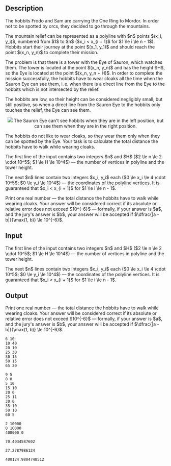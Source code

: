 ## Description

<div><p>The hobbits Frodo and Sam are carrying the One Ring to Mordor. In order not to be spotted by orcs, they decided to go through the mountains.</p><p>The mountain relief can be represented as a polyline with $n$ points $(x_i, y_i)$, numbered from $1$ to $n$ ($x_i &lt; x_{i + 1}$ for $1 \le i \le n - 1$). Hobbits start their journey at the point $(x_1, y_1)$ and should reach the point $(x_n, y_n)$ to complete their mission.</p><p>The problem is that there is a tower with the Eye of Sauron, which watches them. The tower is located at the point $(x_n, y_n)$ and has the height $H$, so the Eye is located at the point $(x_n, y_n + H)$. In order to complete the mission successfully, the hobbits have to wear cloaks all the time when the Sauron Eye can see them, i. e. when there is a direct line from the Eye to the hobbits which is not intersected by the relief.</p><p>The hobbits are low, so their height can be considered negligibly small, but still positive, so when a direct line from the Sauron Eye to the hobbits only touches the relief, the Eye can see them.</p><center> <img class="tex-graphics" src="file://GDUz41IQ.png" style="max-width: 100.0%;max-height: 100.0%;">   <span class="tex-font-size-small">The Sauron Eye can't see hobbits when they are in the left position, but can see them when they are in the right position.</span> </center><p>The hobbits do not like to wear cloaks, so they wear them only when they can be spotted by the Eye. Your task is to calculate the total distance the hobbits have to walk while wearing cloaks.</p></div><div class="input-specification"><p>The first line of the input contains two integers $n$ and $H$ ($2 \le n \le 2 \cdot 10^5$; $1 \le H \le 10^4$)&nbsp;— the number of vertices in polyline and the tower height.</p><p>The next $n$ lines contain two integers $x_i, y_i$ each ($0 \le x_i \le 4 \cdot 10^5$; $0 \le y_i \le 10^4$)&nbsp;— the coordinates of the polyline vertices. It is guaranteed that $x_i &lt; x_{i + 1}$ for $1 \le i \le n - 1$.</p></div><div class="output-specification"><p>Print one real number — the total distance the hobbits have to walk while wearing cloaks. Your answer will be considered correct if its absolute or relative error does not exceed $10^{-6}$ — formally, if your answer is $a$, and the jury's answer is $b$, your answer will be accepted if $\dfrac{|a - b|}{\max(1, b)} \le 10^{-6}$.</p></div>

## Input

<p>The first line of the input contains two integers $n$ and $H$ ($2 \le n \le 2 \cdot 10^5$; $1 \le H \le 10^4$)&nbsp;— the number of vertices in polyline and the tower height.</p><p>The next $n$ lines contain two integers $x_i, y_i$ each ($0 \le x_i \le 4 \cdot 10^5$; $0 \le y_i \le 10^4$)&nbsp;— the coordinates of the polyline vertices. It is guaranteed that $x_i &lt; x_{i + 1}$ for $1 \le i \le n - 1$.</p>

## Output

<p>Print one real number — the total distance the hobbits have to walk while wearing cloaks. Your answer will be considered correct if its absolute or relative error does not exceed $10^{-6}$ — formally, if your answer is $a$, and the jury's answer is $b$, your answer will be accepted if $\dfrac{|a - b|}{\max(1, b)} \le 10^{-6}$.</p>





```input1
6 10
10 40
20 10
25 30
30 15
50 15
65 30
```




```input2
9 5
0 0
5 10
15 10
20 0
25 11
30 0
35 10
50 10
60 5
```




```input3
2 10000
0 10000
400000 0
```




```output1
70.4034587602
```




```output2
27.2787986124
```




```output3
400124.9804748512
```


